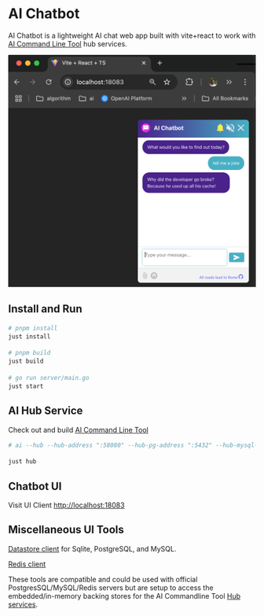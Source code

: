 # AI Chatbot

AI Chatbot is a lightweight AI chat web app built with vite+react to work with [AI Command Line Tool](https://github.com/qiangli/ai) hub services.

![UI image](./docs/chatbot-ui.png)

## Install and Run

```bash
# pnpm install
just install

# pnpm build
just build

# go run server/main.go
just start
```

## AI Hub Service

Check out and build [AI Command Line Tool](https://github.com/qiangli/ai)

```bash
# ai --hub --hub-address ":58080" --hub-pg-address ":5432" --hub-mysql-address ":3306" --hub-redis-address ":6379" --agent ask --verbose

just hub
```

## Chatbot UI

Visit UI Client [http://localhost:18083](http://localhost:18083)

## Miscellaneous UI Tools

[Datastore client](https://github.com/qiangli/franchise) for Sqlite, PostgreSQL, and MySQL.

[Redis client](https://github.com/qiangli/redis-commander)

These tools are compatible and could be used with official PostgresSQL/MySQL/Redis servers but are setup to access the embedded/in-memory backing stores for the AI Commandline Tool [Hub services](https://github.com/qiangli/ai#hub-services).
